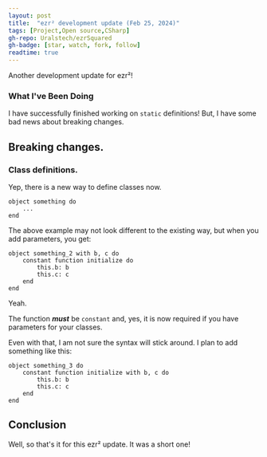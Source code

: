 ```yaml
---
layout: post
title:  "ezr² development update (Feb 25, 2024)"
tags: [Project,Open source,CSharp]
gh-repo: Uralstech/ezrSquared
gh-badge: [star, watch, fork, follow]
readtime: true
---
```


Another development update for ezr²!

### What I've Been Doing

I have successfully finished working on `static` definitions! But, I have some bad news about breaking changes.

## Breaking changes.

### Class definitions.

Yep, there is a new way to define classes now.

```ezrSquared
object something do
    ...
end
```

The above example may not look different to the existing way, but when you add parameters, you get:

```
object something_2 with b, c do
    constant function initialize do
        this.b: b
        this.c: c
    end
end
```

Yeah.

The function ***must*** be `constant` and, yes, it is now required if you have parameters for your classes.

Even with that, I am not sure the syntax will stick around. I plan to add something like this:

```ezrSquared
object something_3 do
    constant function initialize with b, c do
        this.b: b
        this.c: c
    end
end
```

## Conclusion

Well, so that's it for this ezr² update. It was a short one!
